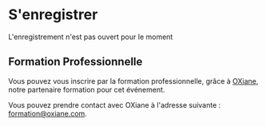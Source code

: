 # S'enregistrer

<!-- MACRO{snippet|debug=false|ignoreDownloadError=false|verbatim=false|file=src/site/resources/fragments/breadcrum.snippet.html} -->

L'enregistrement n'est pas ouvert pour le moment

## Formation Professionnelle

Vous pouvez vous inscrire par la formation professionnelle, grâce à [OXiane](https://www.oxiane.com/), notre partenaire formation pour cet événement.

Vous pouvez prendre contact avec OXiane à l'adresse suivante : [formation@oxiane.com](mailto:formation@oxiane.com).
